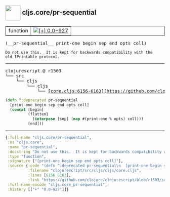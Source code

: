 ## <img width="48px" valign="middle" src="http://i.imgur.com/Hi20huC.png"> cljs.core/pr-sequential

 <table border="1">
<tr>
<td>function</td>
<td><a href="https://github.com/cljsinfo/api-refs/tree/0.0-927"><img valign="middle" alt="[+] 0.0-927" src="https://img.shields.io/badge/+-0.0--927-lightgrey.svg"></a> </td>
</tr>
</table>

 <samp>
(__pr-sequential__ print-one begin sep end opts coll)<br>
</samp>

```
Do not use this.  It is kept for backwards compatibility with the
old IPrintable protocol.
```

---

 <pre>
clojurescript @ r1503
└── src
    └── cljs
        └── cljs
            └── <ins>[core.cljs:6156-6163](https://github.com/clojure/clojurescript/blob/r1503/src/cljs/cljs/core.cljs#L6156-L6163)</ins>
</pre>

```clj
(defn ^:deprecated pr-sequential
  [print-one begin sep end opts coll]
  (concat [begin]
          (flatten1
            (interpose [sep] (map #(print-one % opts) coll)))
          [end]))
```


---

```clj
{:full-name "cljs.core/pr-sequential",
 :ns "cljs.core",
 :name "pr-sequential",
 :docstring "Do not use this.  It is kept for backwards compatibility with the\nold IPrintable protocol.",
 :type "function",
 :signature ["[print-one begin sep end opts coll]"],
 :source {:code "(defn ^:deprecated pr-sequential\n  [print-one begin sep end opts coll]\n  (concat [begin]\n          (flatten1\n            (interpose [sep] (map #(print-one % opts) coll)))\n          [end]))",
          :filename "clojurescript/src/cljs/cljs/core.cljs",
          :lines [6156 6163],
          :link "https://github.com/clojure/clojurescript/blob/r1503/src/cljs/cljs/core.cljs#L6156-L6163"},
 :full-name-encode "cljs.core_pr-sequential",
 :history [["+" "0.0-927"]]}

```
